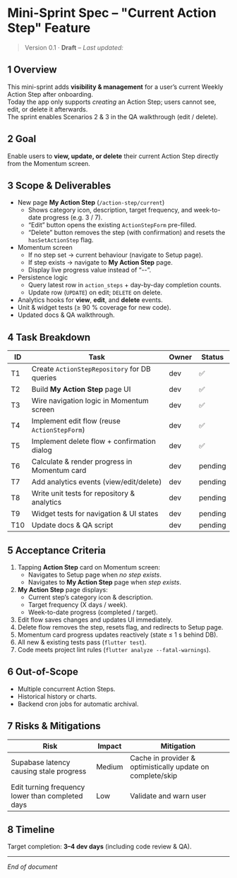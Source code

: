 # Mini-Sprint Spec – "Current Action Step" Feature

> Version 0.1 · **Draft**  – _Last updated: <!-- yyyy-mm-dd auto-filled by commit hook -->_

## 1 Overview
This mini-sprint adds **visibility & management** for a user’s current Weekly Action Step after onboarding.  
Today the app only supports _creating_ an Action Step; users cannot see, edit, or delete it afterwards.  
The sprint enables Scenarios 2 & 3 in the QA walkthrough (edit / delete).

## 2 Goal
Enable users to **view, update, or delete** their current Action Step directly from the Momentum screen.

## 3 Scope & Deliverables
* New page **My Action Step** (`/action-step/current`)
  * Shows category icon, description, target frequency, and week-to-date progress (e.g. 3 / 7).
  * “Edit” button opens the existing `ActionStepForm` pre-filled.
  * “Delete” button removes the step (with confirmation) and resets the `hasSetActionStep` flag.
* Momentum screen
  * If no step set → current behaviour (navigate to Setup page).
  * If step exists → navigate to **My Action Step** page.
  * Display live progress value instead of “--”.
* Persistence logic
  * Query latest row in `action_steps` + day-by-day completion counts.
  * Update row (`UPDATE`) on edit; `DELETE` on delete.
* Analytics hooks for **view**, **edit**, and **delete** events.
* Unit & widget tests (≥ 90 % coverage for new code).
* Updated docs & QA walkthrough.

## 4 Task Breakdown
| ID | Task | Owner | Status |
|----|------|-------|--------|
| T1 | Create `ActionStepRepository` for DB queries | dev | ✅ |
| T2 | Build **My Action Step** page UI             | dev | ✅ |
| T3 | Wire navigation logic in Momentum screen     | dev | ✅ |
| T4 | Implement edit flow (reuse `ActionStepForm`) | dev | ✅ |
| T5 | Implement delete flow + confirmation dialog  | dev | ✅ |
| T6 | Calculate & render progress in Momentum card | dev | pending |
| T7 | Add analytics events (view/edit/delete)      | dev | pending |
| T8 | Write unit tests for repository & analytics  | dev | pending |
| T9 | Widget tests for navigation & UI states      | dev | pending |
| T10| Update docs & QA script                      | dev | pending |

## 5 Acceptance Criteria
1. Tapping **Action Step** card on Momentum screen:
   * Navigates to Setup page when _no step exists_.
   * Navigates to **My Action Step** page when _step exists_.
2. **My Action Step** page displays:
   * Current step’s category icon & description.
   * Target frequency (X days / week).
   * Week-to-date progress (completed / target).
3. Edit flow saves changes and updates UI immediately.
4. Delete flow removes the step, resets flag, and redirects to Setup page.
5. Momentum card progress updates reactively (state ≤ 1 s behind DB).
6. All new & existing tests pass (`flutter test`).
7. Code meets project lint rules (`flutter analyze --fatal-warnings`).

## 6 Out-of-Scope
* Multiple concurrent Action Steps.
* Historical history or charts.
* Backend cron jobs for automatic archival.

## 7 Risks & Mitigations
| Risk | Impact | Mitigation |
|------|--------|------------|
| Supabase latency causing stale progress | Medium | Cache in provider & optimistically update on complete/skip |
| Edit turning frequency lower than completed days | Low | Validate and warn user |

## 8 Timeline
Target completion: **3–4 dev days** (including code review & QA).

---
_End of document_ 